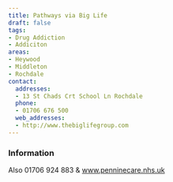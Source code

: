 ```yaml
---
title: Pathways via Big Life
draft: false
tags:
- Drug Addiction
- Addiciton
areas:
- Heywood
- Middleton
- Rochdale
contact:
  addresses:
  - 13 St Chads Crt School Ln Rochdale
  phone:
  - 01706 676 500
  web_addresses:
  - http://www.thebiglifegroup.com
---
```


### Information
Also 01706 924 883  &  www.penninecare.nhs.uk

